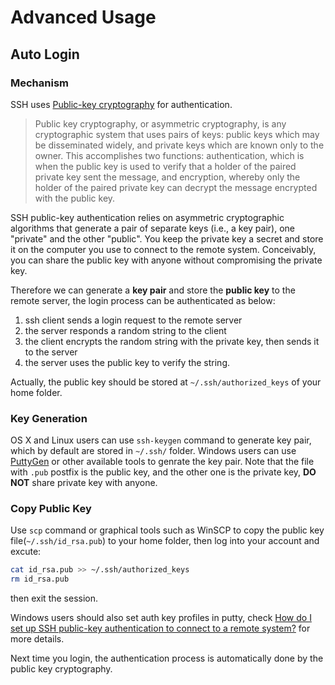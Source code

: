 Advanced Usage
==============

## Auto Login

### Mechanism

SSH uses [Public-key cryptography](https://en.wikipedia.org/wiki/Public-key_cryptography) for authentication.

> Public key cryptography, or asymmetric cryptography, is any cryptographic system that uses pairs of keys: public keys which may be disseminated widely, and private keys which are known only to the owner. This accomplishes two functions: authentication, which is when the public key is used to verify that a holder of the paired private key sent the message, and encryption, whereby only the holder of the paired private key can decrypt the message encrypted with the public key.

SSH public-key authentication relies on asymmetric cryptographic algorithms that generate a pair of separate keys (i.e., a key pair), one "private" and the other "public". You keep the private key a secret and store it on the computer you use to connect to the remote system. Conceivably, you can share the public key with anyone without compromising the private key.

Therefore we can generate a **key pair** and store the **public key** to the remote server, the login process can be authenticated as below:
1. ssh client sends a login request to the remote server
2. the server responds a random string to the client
3. the client encrypts the random string with the private key, then sends it to the server
4. the server uses the public key to verify the string.

Actually, the public key should be stored at `~/.ssh/authorized_keys` of your home folder.

### Key Generation

OS X and Linux users can use `ssh-keygen` command to generate key pair, which by default are stored in `~/.ssh/` folder. Windows users can use [PuttyGen](https://the.earth.li/~sgtatham/putty/latest/w64/puttygen.exe) or other available tools to genrate the key pair. Note that the file with `.pub` postfix is the public key, and the other one is the private key, **DO NOT** share private key with anyone.

### Copy Public Key

Use `scp` command or graphical tools such as WinSCP to copy the public key file(`~/.ssh/id_rsa.pub`) to your home folder, then log into your account and excute:

```bash
cat id_rsa.pub >> ~/.ssh/authorized_keys
rm id_rsa.pub
```

then exit the session.

Windows users should also set auth key profiles in putty, check [How do I set up SSH public-key authentication to connect to a remote system?](https://kb.iu.edu/d/aews) for more details.

Next time you login, the authentication process is automatically done by the public key cryptography.